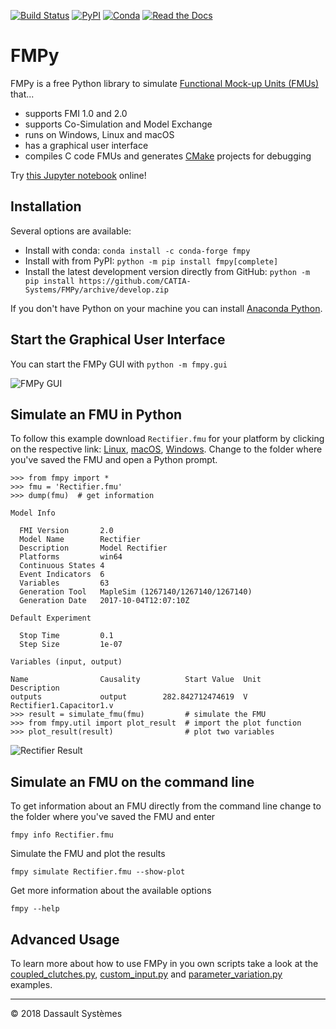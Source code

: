 [![Build Status](https://dev.azure.com/CATIA-Systems/FMPy/_apis/build/status/CATIA-Systems.FMPy?branchName=develop)](https://dev.azure.com/CATIA-Systems/FMPy/_build/latest?definitionId=1&branchName=develop)
[![PyPI](https://img.shields.io/pypi/dm/FMPy.svg?label=PyPI%20downloads)](https://pypi.org/project/FMPy/)
[![Conda](https://img.shields.io/conda/dn/conda-forge/FMPy.svg?label=Conda%20downloads)](https://anaconda.org/conda-forge/fmpy)
[![Read the Docs](https://readthedocs.org/projects/fmpy/badge/?version=latest)](https://fmpy.readthedocs.io/)

# FMPy

FMPy is a free Python library to simulate [Functional Mock-up Units (FMUs)](http://fmi-standard.org/) that...

- supports FMI 1.0 and 2.0
- supports Co-Simulation and Model Exchange
- runs on Windows, Linux and macOS
- has a graphical user interface
- compiles C code FMUs and generates [CMake](https://cmake.org/) projects for debugging

Try [this Jupyter notebook](https://notebooks.azure.com/t-sommer/projects/CoupledClutches) online!

## Installation

Several options are available:

- Install with conda: `conda install -c conda-forge fmpy`
- Install with from PyPI: `python -m pip install fmpy[complete]`
- Install the latest development version directly from GitHub: `python -m pip install https://github.com/CATIA-Systems/FMPy/archive/develop.zip`

If you don't have Python on your machine you can install [Anaconda Python](https://www.anaconda.com/download/).

## Start the Graphical User Interface

You can start the FMPy GUI with `python -m fmpy.gui`

![FMPy GUI](docs/Rectifier_GUI.png)

## Simulate an FMU in Python

To follow this example download `Rectifier.fmu` for your platform by clicking on the respective link:
[Linux](https://github.com/modelica/fmi-cross-check/raw/master/fmus/2.0/cs/linux64/MapleSim/2018/Rectifier/Rectifier.fmu),
[macOS](https://github.com/modelica/fmi-cross-check/raw/master/fmus/2.0/cs/darwin64/MapleSim/2018/Rectifier/Rectifier.fmu),
[Windows](https://github.com/modelica/fmi-cross-check/raw/master/fmus/2.0/cs/win64/MapleSim/2018/Rectifier/Rectifier.fmu).
Change to the folder where you've saved the FMU and open a Python prompt.

```
>>> from fmpy import *
>>> fmu = 'Rectifier.fmu'
>>> dump(fmu)  # get information

Model Info

  FMI Version       2.0
  Model Name        Rectifier
  Description       Model Rectifier
  Platforms         win64
  Continuous States 4
  Event Indicators  6
  Variables         63
  Generation Tool   MapleSim (1267140/1267140/1267140)
  Generation Date   2017-10-04T12:07:10Z

Default Experiment

  Stop Time         0.1
  Step Size         1e-07

Variables (input, output)

Name                Causality          Start Value  Unit     Description
outputs             output        282.842712474619  V        Rectifier1.Capacitor1.v
>>> result = simulate_fmu(fmu)         # simulate the FMU
>>> from fmpy.util import plot_result  # import the plot function
>>> plot_result(result)                # plot two variables
```

![Rectifier Result](docs/Rectifier_result.png)

## Simulate an FMU on the command line

To get information about an FMU directly from the command line change to the folder where you've saved the
FMU and enter

```
fmpy info Rectifier.fmu
```

Simulate the FMU and plot the results

```
fmpy simulate Rectifier.fmu --show-plot
```

Get more information about the available options

```
fmpy --help
```

## Advanced Usage

To learn more about how to use FMPy in you own scripts take a look at the
[coupled_clutches.py](fmpy/examples/coupled_clutches.py),
[custom_input.py](fmpy/examples/custom_input.py) and
[parameter_variation.py](fmpy/examples/parameter_variation.py) examples.

------------------------------------

&copy; 2018 Dassault Syst&egrave;mes
